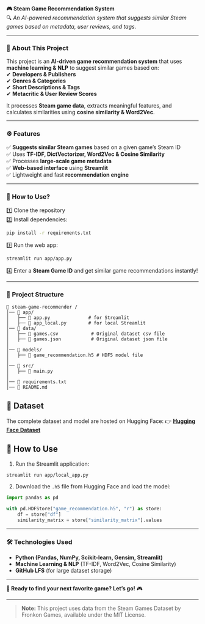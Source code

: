 **🎮 Steam Game Recommendation System**  
🔍 *An AI-powered recommendation system that suggests similar Steam games based on metadata, user reviews, and tags.*  

---

### **📖 About This Project**  
This project is an **AI-driven game recommendation system** that uses **machine learning & NLP** to suggest similar games based on:  
✔ **Developers & Publishers**  
✔ **Genres & Categories**  
✔ **Short Descriptions & Tags**  
✔ **Metacritic & User Review Scores**  

It processes **Steam game data**, extracts meaningful features, and calculates similarities using **cosine similarity & Word2Vec**.  

---

### **⚙️ Features**
✅ **Suggests similar Steam games** based on a given game’s Steam ID  
✅ Uses **TF-IDF, DictVectorizer, Word2Vec & Cosine Similarity**  
✅ Processes **large-scale game metadata**  
✅ **Web-based interface** using **Streamlit**  
✅ Lightweight and fast **recommendation engine**  

---

### **🚀 How to Use?**  
1️⃣ Clone the repository  
2️⃣ Install dependencies:  
```bash
pip install -r requirements.txt
```
3️⃣ Run the web app:  
```bash
streamlit run app/app.py
```
4️⃣ Enter a **Steam Game ID** and get similar game recommendations instantly!  

---

### **📂 Project Structure**  
```
📂 steam-game-recommender /
│── 📂 app/
│   ├── 📜 app.py              # for Streamlit        
│   ├── 📜 app_local.py        # for local Streamlit    
│── 📂 data/
│   ├── 📜 games.csv            # Original dataset csv file
│   ├── 📜 games.json           # Original dataset json file
│
│── 📂 models/
│   ├── 📜 game_recommendation.h5 # HDF5 model file
│
│── 📂 src/
│   ├── 📜 main.py              
│
│── 📜 requirements.txt                 
│── 📜 README.md              
```

## 📌 Dataset
The complete dataset and model are hosted on Hugging Face:
👉 **[Hugging Face Dataset](https://huggingface.co/datasets/Tunahanyrd/steam-game-recommendation)**

## 📌 How to Use
1. Run the Streamlit application:
```bash
streamlit run app/local_app.py
```
2. Download the `.h5` file from Hugging Face and load the model:
```python
import pandas as pd

with pd.HDFStore("game_recommendation.h5", "r") as store:
    df = store["df"]
    similarity_matrix = store["similarity_matrix"].values
```

---

### **🛠 Technologies Used**  
- **Python (Pandas, NumPy, Scikit-learn, Gensim, Streamlit)**  
- **Machine Learning & NLP** (TF-IDF, Word2Vec, Cosine Similarity)  
- **GitHub LFS** (for large dataset storage)   

---

**🚀 Ready to find your next favorite game? Let’s go!** 🎮  

---
> **Note:** This project uses data from the Steam Games Dataset by Fronkon Games, available under the MIT License.